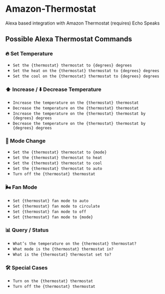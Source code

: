 # Amazon-Thermostat
Alexa based integration with Amazon Thermostat (requires) Echo Speaks


## Possible Alexa Thermostat Commands

### 🔥 Set Temperature
- `Set the {thermostat} thermostat to {degrees} degrees`
- `Set the heat on the {thermostat} thermostat to {degrees} degrees`
- `Set the cool on the {thermostat} thermostat to {degrees} degrees`

### ⬆️ Increase / ⬇️ Decrease Temperature
- `Increase the temperature on the {thermostat} thermostat`
- `Decrease the temperature on the {thermostat} thermostat`
- `Increase the temperature on the {thermostat} thermostat by {degrees} degrees`
- `Decrease the temperature on the {thermostat} thermostat by {degrees} degrees`

### 🔄 Mode Change
- `Set the {thermostat} thermostat to {mode}`
- `Set the {thermostat} thermostat to heat`
- `Set the {thermostat} thermostat to cool`
- `Set the {thermostat} thermostat to auto`
- `Turn off the {thermostat} thermostat`

### 🌬️ Fan Mode
- `Set {thermostat} fan mode to auto`
- `Set {thermostat} fan mode to circulate`
- `Set {thermostat} fan mode to off`
- `Set {thermostat} fan mode to {mode}`

### 📊 Query / Status
- `What’s the temperature on the {thermostat} thermostat?`
- `What mode is the {thermostat} thermostat in?`
- `What is the {thermostat} thermostat set to?`

### 🛠 Special Cases
- `Turn on the {thermostat} thermostat`
- `Turn off the {thermostat} thermostat`
